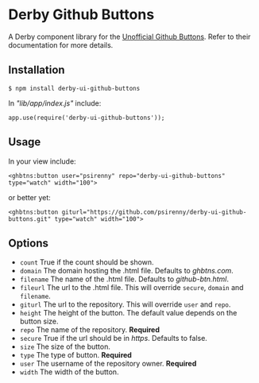 Derby Github Buttons
====================

A Derby component library for the [Unofficial Github Buttons](https://github.com/mdo/github-buttons).
Refer to their documentation for more details.

Installation
------------

    $ npm install derby-ui-github-buttons

In *"lib/app/index.js"* include:

    app.use(require('derby-ui-github-buttons'));

Usage
-----

In your view include:

    <ghbtns:button user="psirenny" repo="derby-ui-github-buttons" type="watch" width="100">

or better yet:

    <ghbtns:button giturl="https://github.com/psirenny/derby-ui-github-buttons.git" type="watch" width="100">


Options
-------

* ` count ` True if the count should be shown.
* ` domain ` The domain hosting the .html file. Defaults to *ghbtns.com*.
* ` filename ` The name of the .html file. Defaults to *github-btn.html*.
* ` fileurl ` The url to the .html file. This will override `secure`, `domain` and `filename`.
* ` giturl ` The url to the repository. This will override `user` and `repo`.
* ` height ` The height of the button. The default value depends on the button size.
* ` repo ` The name of the repository. **Required**
* ` secure ` True if the url should be in *https*. Defaults to false.
* ` size ` The size of the button.
* ` type ` The type of button. **Required**
* ` user ` The username of the repository owner. **Required**
* ` width ` The width of the button.